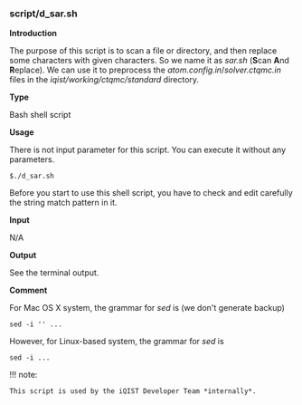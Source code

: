 ### script/d_sar.sh

**Introduction**

The purpose of this script is to scan a file or directory, and then replace some characters with given characters. So we name it as *sar.sh* (**S**can **A**nd **R**eplace). We can use it to preprocess the *atom.config.in*/*solver.ctqmc.in* files in the *iqist/working/ctqmc/standard* directory.

**Type**

Bash shell script

**Usage**

There is not input parameter for this script. You can execute it without any parameters.

```
$./d_sar.sh
```

Before you start to use this shell script, you have to check and edit
carefully the string match pattern in it.

**Input**

N/A

**Output**

See the terminal output.

**Comment**

For Mac OS X system, the grammar for *sed* is (we don't generate backup)

```
sed -i '' ...
```

However, for Linux-based system, the grammar for *sed* is

```
sed -i ...
```

!!! note:

    This script is used by the iQIST Developer Team *internally*.